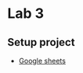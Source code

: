 # Lab 3 

## Setup project 
- [Google sheets](https://docs.google.com/spreadsheets/d/1Cz6iu8VGd6vEkx5s9AIwEoietBgawM5WCUUoCPmIoes/edit?usp=sharing)